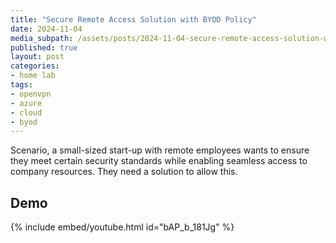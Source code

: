 ```yaml
---
title: "Secure Remote Access Solution with BYOD Policy"
date: 2024-11-04
media_subpath: /assets/posts/2024-11-04-secure-remote-access-solution-with-byod-policy
published: true
layout: post
categories:
- home lab
tags:
- openvpn
- azure
- cloud
- byod
---
```


Scenario, a small-sized start-up with remote employees wants to ensure they meet certain security standards while enabling seamless access to company resources. They need a solution to allow this.


## Demo


{% include embed/youtube.html id="bAP_b_181Jg" %}





<!-- The objective for this project is to implement a VPN solution for secure remote access and create a BYOD policy that ensures employee devices meet security standards.

Security objectives:
 - Data Protection: Implement measures to protect sensitive data from unauthorized access during transmission and on personal devices.
 - Access Control: Ensure that only authorized personnel can access critical company resources, regardless of their location.
 - Compliance: Adhere to industry standards and regulations related to data protection and privacy
 - User Awareness: Educate employees about security best practices, including how to securely connect to the VPN and the importance of adhering to the BYOD policy.
 - Incident Response: Establish a clear protocol for responding to security incidents related to remote access or BYOD, including reporting lost devices or suspected breaches.

How we will implement the solution to meet our security objectives:
 - OpenVPN for remote access
 - MFA to improve security for VPN login
 - BYOD policy that outlines security requirements for personal devices, including encryption, password protection, and regular updates.
 - Define employee responsibilities regarding device security and acceptable use of company resources.
 - Training sessions for employees to familiarize them with the VPN connection process, BYOD policy, and security best practices.
 - Resources (e.g., documentation, FAQs) to support employees in maintaining device security.
 - Monitoring tools to track VPN usage and ensure compliance with the BYOD policy.

## OpenVPN connection and MFA

Here's the workflow of how the client will connect to the VPN

1. Client initiates openVPN connection with openVPN server using their openVPN configuration file, digital certificate, private key, and username and password, sending this information securely (maybe via HTTPS?)
2. openVPN server verifies certificate and username and password using PAM, then responds with a request to verify via google authenticator
3. Client responds with their TOTP
4. openVPN server verifies the TOTP with a google authenticator PAM
5. Connection is established

We'll be deploying the solution entirely on-premises so for the VM setup I'm using:
- Ubuntu VM for CA
- Ubuntu VM for openVPN server and authentication system
- Windows 10 VM as the client
- Ubuntu VM to act as a private resource for the organisation which hosts a git repo which should only be accessed by employees

### CA setup

We'll be using easy-rsa to setup the CA, it can be done with the openSSL package but easy-rsa simplifies it alot.

`sudo apt install easy-rsa`  Install easy-rsa package  
`mkdir ~/ca` create dir to hold ca files  
`cp -r /usr/share/easy-rsa/* ~/ca` copy easy-rsa files to ca dir  
`./easyrsa init-pki` initialise pki  
`./easyrsa build-ca` create ca

Now we have our CA keypair and certificate


### Generate server CSR

we'll use openVPN to generate the CSR need to install the following packages:  

`sudo apt install openvpn openssl`  

Now we can generate a key-pair, we'll use RSA for our key pair:  

`openssl genpkey -algorithm RSA -out private_key.pem -pkeyopt rsa_keygen_bits:2048`  

`openssl rsa -pubout -in private_key.pem -out public_key.pem`  

In the first command we generate our 2048 bit RSA private key and in the second command we extract our public key from the private key.  

Next we navigate to the cd where our easyrsa binary is (in my case /usr/share/easy-rsa/ ) and execute:

`openssl req -new -key private_key.pem -out server1.req`  

This generates our CSR in the file server1.csr

### Upload CSR and Sign CSR

In a real world environment we may have a web interface our some API to send our CSR to the CA and receive the result but in this project we will just use sftp for communication

`sftp <hostname>@<ip>`  

`put server1.csr ca/pki/reqs/server1.req`


Now on the CA server

`./easyrsa sign-req server server1`

And back on the openVPN server

`get ca/pki/issued/server1.crt server1.crt`

Now our openVPN server has a valid certificate

### Client certificate

On the CA server

`openssl genpkey -algorithm RSA -out private_key.pem -pkeyopt rsa_keygen_bits:2048`   

`openssl rsa -pubout -in private_key.pem -out public_key.pem`   

`openssl req -new -key private_key.pem -out client1.req`  

`mv client1.req pki/reqs/client1.red`  
 
`./easyrsa sign-req client client1`  

Then use filezilla to download the server certificate, CA certificate and key pair, then we can delete the key pair from the CA server

Also download openVPN on the windows machine

### VPN connection

Before starting the openVPN server there are a few more things we need to do, we need to generate diffe hellman parameters which are used when establishing the VPN connection, on the CA server  

`openssl dhparam -out dh2048.pem 2048`  

We also need to edit the openVPN conf file, we can copy the example and change a few parameters

`cp /usr/share/doc/openvpn/example/sample-config-files/server-conf ~/server.conf`  

And change the following values

`ca` to CA certificate path
`cert` to server certificate path
`key` to server private key path
`dh` to dh parameters path

We must also generate a secret shared-key for tls-auth, we can do this using 

`openvpn --genkey --secret ta.key`  

And copying this key to our server and client machines, in my case I generated it on the server and then used sftp to transfer it onto the client

Now on the client we get the sample client conf from the openvpn github and change the same values values except the dh parameter to the client paths, set the remote parameter to the openVPN servers IP and then we can run

`sudo openvpn server.conf`  on the server

and on the client we can run the openVPN gui and we're connected

### Privately hosted gitlab setup

Now on the third VM which is running ubuntu we need to install gitlab, we can simply do this by executing the following commands  

`curl -s https://packages.gitlab.com/install/repositories/gitlab/gitlab-ce/script.deb.sh | sudo bash`  

`sudo apt install gitlab-ce`  

`cat /etc/gitlab/initial_root_password`  

Navigate to localhost and log in using root and the password obtained in the last command

Since we want to ensure secure access and considering the scenario first we disable sign-up enabled

We want to setup a digital certificate on this server as well so it can connect to our VPN. I wont go into detail on this since its pretty much the same as the previous steps for generating the certificate for the openVPN server and the windows machine.

Now we have our gitlab setup, windows machine, and openVPN server its time to configure the gitlab server to only receive connections from our VPN subnet, to do this we'll use `ufw`.

Currently if we go to the ip of our gitlab machine from our openVPN server we should be able to access the gitlab page, which isn't what we want, so to only allow connections via the VPN we can add
the following firewall rule  

`sudo ufw allow from <VPN subnet> to any port 80`  

`sudo ufw enable`  

in my case my VPN subnet (defined in the server.conf file) was 10.8.0.0/24

(also note we'll just be going with HTTP for now for simplicity, although in a real world scenario it would be very important to use HTTPS for security)

Now if we go to the gitlab server via its VPN subent IP we should be directed to the gitlab site but if we go to the server via its public IP it wont be reachable  

(also note in a real world scenario we may set static IPs and use DNS to make this process more seamless, i.e we dont need to check what IPs been assigned to the machine when it connects to the VPN)

### Securing VPN connections with MFA

To strengthen the security we want to enable MFA for clients connecting to the VPN, we'll be using Google Authenticator for the TOTP

We'll be using the google authenticator PAM

first we need to install the PAM on our openVPN server

`sudo apt install libpam-google-authenticator`  

Then add the following line to enable the PAM

`auth required pam_google_authenticator.so`  

Each user needs to setup their own google authenticator token, switch to this user (in my case `evan`) and run  

`google-authenticator`  

And setup the TOTP  

Now to edit the server.conf to ensure that google authenticator is used for connecting to the server, we need to add the following lines to our server.conf  

`plugin /usr/lib/openvpn/openvpn-plugin-auth-pam.so openvpn`  
`username-as-common-name`

Now we can start openVPN with this conf -->



